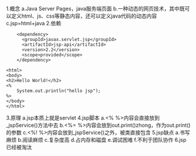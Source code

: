 1.概念
    a.Java Server Pages，java服务端页面
    b.一种动态的网页技术，其中既可以定义html、js、css等静态内容，还可以定义java代码的动态内容
    c.jsp=html+java
2.依赖
```
    <dependency>
      <groupId>javax.servlet.jsp</groupId>
      <artifactId>jsp-api</artifactId>
      <version>2.2</version>
      <scope>provided</scope>
    </dependency>
```
```
<html>
<body>
<h2>Hello World!</h2>
<%
    System.out.println("hello jsp");
%>
</body>
</html>
```
3.原理
    a.jsp本质上就是servlet
4.jsp脚本
    a.<% %>内容会直接放到_jspService()方法中去
    b.<%= %>内容会放到out.print()zhong，作为out.print()的参数
    c.<%! %>内容会放到_jspService()之外，被类直接包含
5.jsp缺点
    a.书写麻烦
    b.阅读麻烦
    c.复杂度高
    d.占内存和磁盘
    e.调试困难
    f.不利于团队协作
6.jsp已经被淘汰